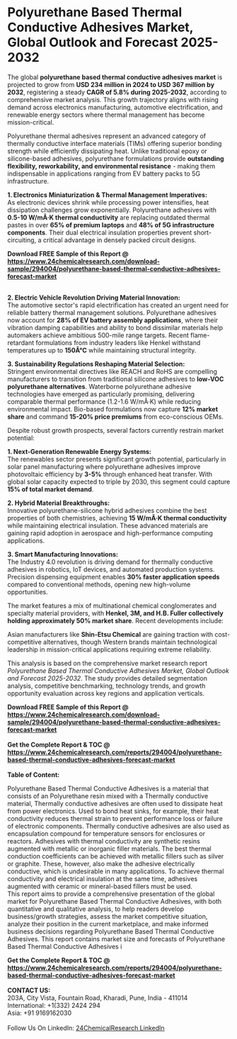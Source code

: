 <h1>Polyurethane Based Thermal Conductive Adhesives Market, Global Outlook and Forecast 2025-2032</h1><p>The global <strong>polyurethane based thermal conductive adhesives market</strong> is projected to grow from <strong>USD 234 million in 2024 to USD 367 million by 2032</strong>, registering a steady <strong>CAGR of 5.8% during 2025-2032</strong>, according to comprehensive market analysis. This growth trajectory aligns with rising demand across electronics manufacturing, automotive electrification, and renewable energy sectors where thermal management has become mission-critical.</p><p>Polyurethane thermal adhesives represent an advanced category of thermally conductive interface materials (TIMs) offering superior bonding strength while efficiently dissipating heat. Unlike traditional epoxy or silicone-based adhesives, polyurethane formulations provide <strong>outstanding flexibility, reworkability, and environmental resistance</strong> - making them indispensable in applications ranging from EV battery packs to 5G infrastructure.</p><p><strong>1. Electronics Miniaturization &amp; Thermal Management Imperatives:</strong><br>
As electronic devices shrink while processing power intensifies, heat dissipation challenges grow exponentially. Polyurethane adhesives with <strong>0.5-10 W/mÂ·K thermal conductivity</strong> are replacing outdated thermal pastes in over <strong>65% of premium laptops</strong> and <strong>48% of 5G infrastructure components</strong>. Their dual electrical insulation properties prevent short-circuiting, a critical advantage in densely packed circuit designs.</p><div><b>Download FREE Sample of this Report @ 
            <a href="https://www.24chemicalresearch.com/download-sample/294004/polyurethane-based-thermal-conductive-adhesives-forecast-market">
            https://www.24chemicalresearch.com/download-sample/294004/polyurethane-based-thermal-conductive-adhesives-forecast-market</a></b></div><br><p><strong>2. Electric Vehicle Revolution Driving Material Innovation:</strong><br>
The automotive sector's rapid electrification has created an urgent need for reliable battery thermal management solutions. Polyurethane adhesives now account for <strong>28% of EV battery assembly applications</strong>, where their vibration damping capabilities and ability to bond dissimilar materials help automakers achieve ambitious 500-mile range targets. Recent flame-retardant formulations from industry leaders like Henkel withstand temperatures up to <strong>150Â°C</strong> while maintaining structural integrity.</p><p><strong>3. Sustainability Regulations Reshaping Material Selection:</strong><br>
Stringent environmental directives like REACH and RoHS are compelling manufacturers to transition from traditional silicone adhesives to <strong>low-VOC polyurethane alternatives</strong>. Waterborne polyurethane adhesive technologies have emerged as particularly promising, delivering comparable thermal performance (1.2-1.6 W/mÂ·K) while reducing environmental impact. Bio-based formulations now capture <strong>12% market share</strong> and command <strong>15-20% price premiums</strong> from eco-conscious OEMs.</p><p>Despite robust growth prospects, several factors currently restrain market potential:</p><p><strong>1. Next-Generation Renewable Energy Systems:</strong><br>
The renewables sector presents significant growth potential, particularly in solar panel manufacturing where polyurethane adhesives improve photovoltaic efficiency by <strong>3-5%</strong> through enhanced heat transfer. With global solar capacity expected to triple by 2030, this segment could capture <strong>15% of total market demand</strong>.</p><p><strong>2. Hybrid Material Breakthroughs:</strong><br>
Innovative polyurethane-silicone hybrid adhesives combine the best properties of both chemistries, achieving <strong>15 W/mÂ·K thermal conductivity</strong> while maintaining electrical insulation. These advanced materials are gaining rapid adoption in aerospace and high-performance computing applications.</p><p><strong>3. Smart Manufacturing Innovations:</strong><br>
The Industry 4.0 revolution is driving demand for thermally conductive adhesives in robotics, IoT devices, and automated production systems. Precision dispensing equipment enables <strong>30% faster application speeds</strong> compared to conventional methods, opening new high-volume opportunities.</p><p>The market features a mix of multinational chemical conglomerates and specialty material providers, with <strong>Henkel, 3M, and H.B. Fuller collectively holding approximately 50% market share</strong>. Recent developments include:</p><p>Asian manufacturers like <strong>Shin-Etsu Chemical</strong> are gaining traction with cost-competitive alternatives, though Western brands maintain technological leadership in mission-critical applications requiring extreme reliability.</p><p>This analysis is based on the comprehensive market research report <em>Polyurethane Based Thermal Conductive Adhesives Market, Global Outlook and Forecast 2025-2032</em>. The study provides detailed segmentation analysis, competitive benchmarking, technology trends, and growth opportunity evaluation across key regions and application verticals.</p><div><b>Download FREE Sample of this Report @ 
            <a href="https://www.24chemicalresearch.com/download-sample/294004/polyurethane-based-thermal-conductive-adhesives-forecast-market">
            https://www.24chemicalresearch.com/download-sample/294004/polyurethane-based-thermal-conductive-adhesives-forecast-market</a></b></div><br><div><b>Get the Complete Report & TOC @ 
            <a href="https://www.24chemicalresearch.com/reports/294004/polyurethane-based-thermal-conductive-adhesives-forecast-market">
            https://www.24chemicalresearch.com/reports/294004/polyurethane-based-thermal-conductive-adhesives-forecast-market</a></b></div><br>
            <b>Table of Content:</b><p>Polyurethane Based Thermal Conductive Adhesives is a material that consists of an Polyurethane resin mixed with a Thermally conductive material, Thermally conductive adhesives are often used to dissipate heat from power electronics. Used to bond heat sinks, for example, their heat conductivity reduces thermal strain to prevent performance loss or failure of electronic components. Thermally conductive adhesives are also used as encapsulation compound for temperature sensors for enclosures or reactors. Adhesives with thermal conductivity are synthetic resins augmented with metallic or inorganic filler materials. The best thermal conduction coefficients can be achieved with metallic fillers such as silver or graphite. These, however, also make the adhesive electrically conductive, which is undesirable in many applications. To achieve thermal conductivity and electrical insulation at the same time, adhesives augmented with ceramic or mineral-based fillers must be used.<br />
This report aims to provide a comprehensive presentation of the global market for Polyurethane Based Thermal Conductive Adhesives, with both quantitative and qualitative analysis, to help readers develop business/growth strategies, assess the market competitive situation, analyze their position in the current marketplace, and make informed business decisions regarding Polyurethane Based Thermal Conductive Adhesives. This report contains market size and forecasts of Polyurethane Based Thermal Conductive Adhesives i</p><div><b>Get the Complete Report & TOC @ 
            <a href="https://www.24chemicalresearch.com/reports/294004/polyurethane-based-thermal-conductive-adhesives-forecast-market">
            https://www.24chemicalresearch.com/reports/294004/polyurethane-based-thermal-conductive-adhesives-forecast-market</a></b></div><br><b>CONTACT US:</b><br>
            203A, City Vista, Fountain Road, Kharadi, Pune, India - 411014<br>
            International: +1(332) 2424 294<br>
            Asia: +91 9169162030 <br><br>
            Follow Us On LinkedIn: <a href="https://www.linkedin.com/company/24chemicalresearch/">24ChemicalResearch LinkedIn</a>